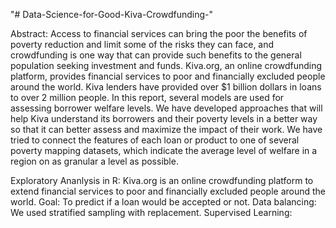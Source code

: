 "# Data-Science-for-Good-Kiva-Crowdfunding-" 

Abstract:
Access to financial services can bring the poor the benefits of poverty reduction and limit some of the risks they can face, and crowdfunding is one way that can provide such benefits to the general population seeking investment and funds. Kiva.org, an online crowdfunding platform, provides financial services to poor and financially excluded people around the world. Kiva lenders have provided over $1 billion dollars in loans to over 2 million people. In this report, several models are used for assessing borrower welfare levels. We have developed approaches that will help Kiva understand its borrowers and their poverty levels in a better way so that it can better assess and maximize the impact of their work. We have tried to connect the features of each loan or product to one of several poverty mapping datasets, which indicate the average level of welfare in a region on as granular a level as possible.

Exploratory Ananlysis in R:
Kiva.org is an online crowdfunding platform to extend financial services to poor and financially excluded people around the world.
Goal: To predict if a loan would be accepted or not. 
Data balancing: We used stratified sampling with replacement. 
Supervised Learning: 
